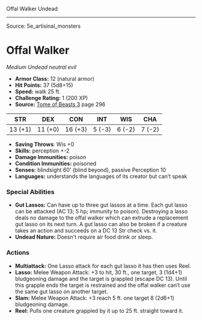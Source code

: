 <MonsterName/>Offal Walker</MonsterName>
<CreatureType/>Undead</CreatureType>



---

Source: 5e_artisinal_monsters

# Offal Walker

*Medium* *Undead* *neutral evil*

- **Armor Class:** 12 (natural armor)
- **Hit Points:** 37 (5d8+15)
- **Speed:** walk 25 ft.
- **Challenge Rating:** 1 (200 XP)
- **Source:** [Tome of Beasts 3](https://koboldpress.com/kpstore/product/tome-of-beasts-3-for-5th-edition/) page 296

| STR | DEX | CON | INT | WIS | CHA |
| --- | --- | --- | --- | --- | --- |
| 13 (+1) | 11 (+0) | 16 (+3) | 5 (-3) | 6 (-2) | 7 (-2) |

- **Saving Throws**: Wis +0
- **Skills:** perception +-2
- **Damage Immunities:** poison
- **Condition Immunities:** poisoned
- **Senses:** blindsight 60' (blind beyond), passive Perception 10
- **Languages:** understands the languages of its creator but can’t speak

### Special Abilities

- **Gut Lassos:** Can have up to three gut lassos at a time. Each gut lasso can be attacked (AC 13; 5 hp; immunity to poison). Destroying a lasso deals no damage to the offal walker which can extrude a replacement gut lasso on its next turn. A gut lasso can also be broken if a creature takes an action and succeeds on a DC 13 Str check vs. it.
- **Undead Nature:** Doesn't require air food drink or sleep.

### Actions

- **Multiattack:** One Lasso attack for each gut lasso it has then uses Reel.
- **Lasso:** Melee Weapon Attack: +3 to hit, 30 ft., one target, 3 (1d4+1) bludgeoning damage and the target is grappled (escape DC 13). Until this grapple ends the target is restrained and the offal walker can’t use the same gut lasso on another target.
- **Slam:** Melee Weapon Attack: +3 reach 5 ft. one target 8 (2d6+1) bludgeoning damage.
- **Reel:** Pulls one creature grappled by it up to 25 ft. straight toward it.




